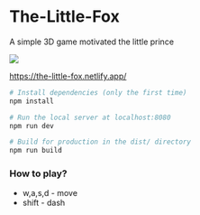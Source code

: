 # The-Little-Fox

A simple 3D game motivated the little prince

<p><img src="https://user-images.githubusercontent.com/63278754/136698924-ea891f70-6481-43a8-a243-4aa4486a0750.png" /></p>

https://the-little-fox.netlify.app/

``` bash
# Install dependencies (only the first time)
npm install

# Run the local server at localhost:8080
npm run dev

# Build for production in the dist/ directory
npm run build
```

### How to play?
<ul>
  <li>w,a,s,d - move</li>
  <li>shift - dash</li>
  </ul>

